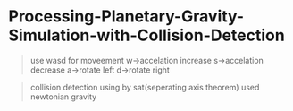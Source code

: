 # Processing-Planetary-Gravity-Simulation-with-Collision-Detection
>use wasd for moveement
>w->accelation increase
>s->accelation decrease
>a->rotate left
>d->rotate right

>collision detection using by sat(seperating axis theorem) 
>used newtonian gravity
